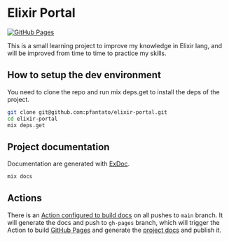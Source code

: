 # Elixir Portal

[![GitHub Pages](https://github.com/pfantato/elixir-portal/actions/workflows/main.yml/badge.svg)](https://github.com/pfantato/elixir-portal/actions/workflows/main.yml)

This is a small learning project to improve my knowledge in Elixir lang, and will be improved from time to time to practice my skills.

## How to setup the dev environment

You need to clone the repo and run mix deps.get to install the deps of the project.

```sh
git clone git@github.com:pfantato/elixir-portal.git
cd elixir-portal
mix deps.get
```

## Project documentation

Documentation are generated with [ExDoc](https://github.com/elixir-lang/ex_doc).

```sh
mix docs
```

## Actions

There is an [Action configured to build docs](.github/workflows/main.yml) on all pushes to `main` branch. It will generate the docs and push to `gh-pages` branch, which will trigger the Action to build [GitHub Pages](https://docs.github.com/en/pages/getting-started-with-github-pages/configuring-a-publishing-source-for-your-github-pages-site#choosing-a-publishing-source) and generate the [project docs](https://pfantato.github.io/elixir-portal) and publish it.
